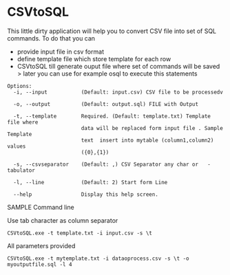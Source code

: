 # CSVtoSQL

This little dirty application will help you to convert CSV file into set of SQL commands.
To do that you can

- provide input file in csv format
- define template file which store template for each row
- CSVtoSQL till generate ouput file where set of commands will be saved > later you can use for example osql to execute this statements


~~~
Options:
  -i, --input           (Default: input.csv) CSV file to be processedv

  -o, --output          (Default: output.sql) FILE with Output

  -t, --template        Required. (Default: template.txt) Template file where
                        data will be replaced form input file . Sample Template
                        text  insert into mytable (column1,column2) values
                        ({0},{1})

  -s, --csvseparator    (Default: ,) CSV Separator any char or   - tabulator

  -l, --line            (Default: 2) Start form Line

  --help                Display this help screen.
~~~  
  

SAMPLE Command line

Use tab character as column separator
~~~
CSVtoSQL.exe -t template.txt -i input.csv -s \t
~~~

All parameters provided
~~~
CSVtoSQL.exe -t mytemplate.txt -i dataoprocess.csv -s \t -o myoutputfile.sql -l 4
~~~


